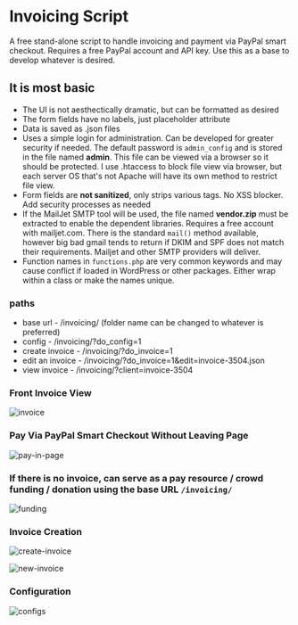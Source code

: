 # Invoicing Script
A free stand-alone script to handle invoicing and payment via PayPal smart checkout. Requires a free PayPal account and API key. Use this as a base to develop whatever is desired.

## It is most basic
* The UI is not aesthectically dramatic, but can be formatted as desired
* The form fields have no labels, just placeholder attribute
* Data is saved as .json files
* Uses a simple login for administration. Can be developed for greater security if needed. The default password is `admin_config` and is stored in the file named **admin**. This file can be viewed via a browser so it should be protected. I use .htaccess to block file view via browser, but each server OS that's not Apache will have its own method to restrict file view.
* Form fields are **not sanitized**, only strips various tags. No XSS blocker. Add security processes as needed
* If the MailJet SMTP tool will be used, the file named **vendor.zip** must be extracted to enable the dependent libraries. Requires a free account with mailjet.com. There is the standard `mail()` method available, however big bad gmail tends to return if DKIM and SPF does not match their requirements. Mailjet and other SMTP providers will deliver.
* Function names in `functions.php` are very common keywords and may cause conflict if loaded in WordPress or other packages. Either wrap within a class or make the names unique.

### paths
* base url - /invoicing/ (folder name can be changed to whatever is preferred)
* config - /invoicing/?do_config=1
* create invoice - /invoicing/?do_invoice=1
* edit an invoice - /invoicing/?do_invoice=1&edit=invoice-3504.json
* view invoice - /invoicing/?client=invoice-3504

### Front Invoice View
![invoice](https://github.com/user-attachments/assets/51245806-a081-4c7e-b54f-8dba72a94242)

### Pay Via PayPal Smart Checkout Without Leaving Page
![pay-in-page](https://github.com/user-attachments/assets/2e288783-a637-4ccc-92b4-122b75b5e976)

### If there is no invoice, can serve as a pay resource / crowd funding / donation using the base URL `/invoicing/`
![funding](https://github.com/user-attachments/assets/80da9fc4-4cbb-4263-9b73-518cbac37595)

### Invoice Creation
![create-invoice](https://github.com/user-attachments/assets/3968cf7e-30b6-4226-928c-6ca1f729f4e2)

![new-invoice](https://github.com/user-attachments/assets/66c260ed-ad14-4a3c-b170-bc3614b29e15)

### Configuration
![configs](https://github.com/user-attachments/assets/447b5c36-b29b-4a5c-93c7-3297eb115c9f)
